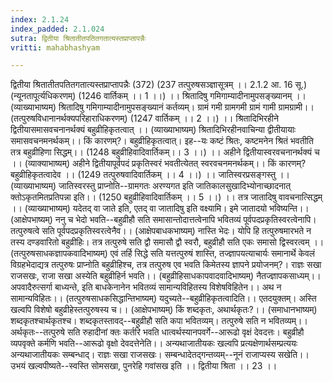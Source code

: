 ```yaml
---
index: 2.1.24
index_padded: 2.1.024
sutra: द्वितीया श्रितातीतपतितगतात्यस्तप्राप्तापन्नैः
vritti: mahabhashyam

---
```

 द्वितीया श्रितातीतपतितगतात्यस्तप्राप्तापन्नैः (372) (237 तत्पुरुषसञ्ज्ञासूत्रम् ।। 2.1.2 आ. 16 सू.) (न्यूनतापूर्त्यधिकरणम्) (1246 वार्तिकम् ।। 1 ।।) ।। श्रितादिषु गमिगाम्यादीनामुपसङ्ख्यानम् ।। (व्याख्याभाष्यम्) श्रितादिषु गमिगाम्यादीनामुपसङ्ख्यानं कर्तव्यम्। ग्रामं गमी ग्रामगमी ग्रामं गामी ग्रामग्रामी।। (तत्पुरुषविधानानर्थक्यपरिहाराधिकरणम्) (1247 वार्तिकम् ।। 2 ।।) ।। श्रितादिभिरहीने द्वितीयासमासवचनानर्थक्यं बहुव्रीहिकृतत्वात् ।। (व्याख्याभाष्यम्) श्रितादिभिरहीनवाचिन्या द्वीतीयायाः समासवचनमनर्थकम्।। किं कारणम्?। बहुव्रीहिकृतत्वात्। इह--यः कष्टं श्रितः, कष्टमनेन श्रितं भवतीति तत्र बहुव्रीहिणा सिद्धम्।। (1248 बहुव्रीहिवादिवार्तिकम्।। 3 ।।) ।। अहीने द्वितीयास्वरवचनानर्थक्यं च ।। (व्याक्याभाष्यम्) अहीने द्वितीयापूर्वपदं प्रकृतिस्वरं भवतीत्येतत् स्वरवचनमनर्थकम्।। किं कारणम्? बहुव्रीहिकृतत्वादेव ।। (1249 तत्पुरुषवादिवार्तिकम् ।। 4 ।।) ।। जातिस्वरप्रसङ्गस्तु ।। (व्याख्याभाष्यम्) जातिस्वरस्तु प्राप्नोति--ग्रामगतः अरण्यगत इति जातिकालसुखादिभ्योनाच्छादनात् क्तोऽकृतमितप्रतिपन्ना इति।। (1250 बहुव्रीहिवादिवार्तिकम् ।। 5 ।।) ।। तत्र जातादिषु वावचनात्सिद्धम् ।। (व्याख्याभाष्यम्) यदेतद् वा जाते इति, एतद् वा जातादिषु इति वक्ष्यामि। इमे जातादयो भविष्यन्ति।। (आक्षेपभाष्यम्) ननु च भेदो भवति--बहुव्रीहौ सति समासान्तोदात्तत्वेनापि भवितव्यं पूर्वपदप्रकृतिस्वरत्वेनापि। तत्पुरुषत्वे सति पूर्वपदप्रकृतिस्वरत्वेनैव।। (आक्षेपबाधकभाष्यम्) नास्ति भेदः। योपि हि तत्पुरुषमारभते न तस्य दण्डवारितो बहुव्रीहिः। तत्र तत्पुरुषे सति द्वौ समासौ द्वौ स्वरौ, बहुव्रीहौ सति एकः समासो द्विस्वरत्वम् ।। (तत्पुरुषसाधकज्ञापकवादिभाष्यम्) एवं तर्हि सिद्धे सति यत्तत्पुरुषं शास्ति, तज्ज्ञापयत्याचार्यः समानार्थे केवलं विग्रहभेदाद्यत्र तत्पुरुषः प्राप्नोति बहुव्रीहिश्च, तत्र तत्पुरुष एव भवति किमेतस्य ज्ञापने प्रयोजनम्?। राज्ञः सखा राजसखः, राजा सखा अस्येति बहुव्रीहिर्न भवति।। (बहुव्रीहिसाधकापवादवादिभाष्यम्) नैतज्ज्ञापकसाध्यम्।। अपवादैरुत्सर्गा बाध्यन्ते, इति बाधकेनानेन भवितव्यं सामान्यविहितस्य विशेषविहितेन।। अथ न सामान्यविहितः।। (तत्पुरुषसाधकसिद्धान्तिभाष्यम्) यदुच्यते--बहुव्रीहिकृतत्वादिति।। एतदयुक्तम्। अस्ति खल्वपि विशेषो बहुव्रीहेस्तत्पुरुषस्य च।। (आक्षेपभाष्यम्) किं शब्दकृतः, अथार्थकृतः?।। (समाधानभाष्यम्) शब्दकृतश्चार्थकृतश्च। शब्दकृतस्तावद्--बहुव्रीहौ सति कपा भवितव्यम्। तत्पुरुषे सति न भवितव्यम्।। अर्थकृतः--तत्पुरुषे सति रुहादीनां क्तः कर्तरि भवति धात्वर्थस्यानपवर्गे--आरूढो वृक्षं देवदत्तः। बहुव्रीहौ व्यपवृक्ते कर्मणि भवति--आरूढो वृक्षो देवदत्तेनेति।। अन्यथाजातीयकः खल्वपि प्रत्यक्षेणार्थसम्प्रत्ययः अन्यथाजातीयकः सम्बन्धाद्। राज्ञः सखा राजसखः। सम्बन्धादेतद्गन्तव्यम्--नूनं राजाप्यस्य सखेति।। उभयं खल्वपीष्यते--स्वस्ति सोमसखा, पुनरेहि गवांसख इति ।। द्वितीया श्रिता ।। 23 ।। 